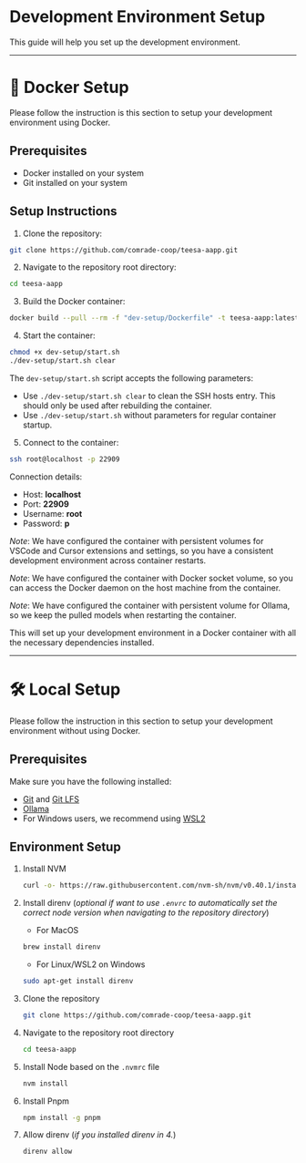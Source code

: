 # Development Environment Setup

This guide will help you set up the development environment.

---


# 🐳 Docker Setup

Please follow the instruction is this section to setup your development environment using Docker.

## Prerequisites

- Docker installed on your system
- Git installed on your system

## Setup Instructions

1. Clone the repository:
```bash
git clone https://github.com/comrade-coop/teesa-aapp.git
```

2. Navigate to the repository root directory:
```bash
cd teesa-aapp
```

3. Build the Docker container:
```bash
docker build --pull --rm -f "dev-setup/Dockerfile" -t teesa-aapp:latest .
```

4. Start the container:
```bash
chmod +x dev-setup/start.sh
./dev-setup/start.sh clear
```

The `dev-setup/start.sh` script accepts the following parameters:
- Use `./dev-setup/start.sh clear` to clean the SSH hosts entry. This should only be used after rebuilding the container.
- Use `./dev-setup/start.sh` without parameters for regular container startup.

5. Connect to the container:
```bash
ssh root@localhost -p 22909
```

Connection details:
- Host: **localhost**
- Port: **22909**
- Username: **root**
- Password: **p**

*Note*: We have configured the container with persistent volumes for VSCode and Cursor extensions and settings, so you have a consistent development environment across container restarts.

*Note*: We have configured the container with Docker socket volume, so you can access the Docker daemon on the host machine from the container.

*Note*: We have configured the container with persistent volume for Ollama, so we keep the pulled models when restarting the container.

This will set up your development environment in a Docker container with all the necessary dependencies installed.


---


# 🛠️ Local Setup

Please follow the instruction in this section to setup your development environment without using Docker.

## Prerequisites

Make sure you have the following installed:
- [Git](https://git-scm.com/) and [Git LFS](https://git-lfs.com/)
- [Ollama](https://ollama.com)
- For Windows users, we recommend using [WSL2](https://learn.microsoft.com/en-us/windows/wsl/install)

## Environment Setup

1. Install NVM
   ```bash
   curl -o- https://raw.githubusercontent.com/nvm-sh/nvm/v0.40.1/install.sh | bash
   ```

4. Install direnv (*optional if want to use `.envrc` to automatically set the correct node version when navigating to the repository directory*)
   - For MacOS
   ```bash
   brew install direnv
   ```
   - For Linux/WSL2 on Windows
   ```bash
   sudo apt-get install direnv
   ```

5. Clone the repository
   ```bash
   git clone https://github.com/comrade-coop/teesa-aapp.git
   ```

6. Navigate to the repository root directory
   ```bash
   cd teesa-aapp
   ```

7. Install Node based on the `.nvmrc` file
   ```bash
   nvm install
   ```

8. Install Pnpm
   ```bash
   npm install -g pnpm
   ```

9. Allow direnv (*if you installed direnv in 4.*)
   ```bash
   direnv allow
   ```